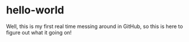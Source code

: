 hello-world
===========

Well, this is my first real time messing around in GitHub, so this is here to figure out what it going on!
